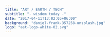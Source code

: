 ```yaml
---
title: "ART / EARTH / TECH"
subtitle: "- wisdom today -"
date: "2017-04-11T13:02:05+06:00"
background: "daniel-frank-357258-unsplash.jpg"
logo: "aet-logo-white-02.svg"
---
```

